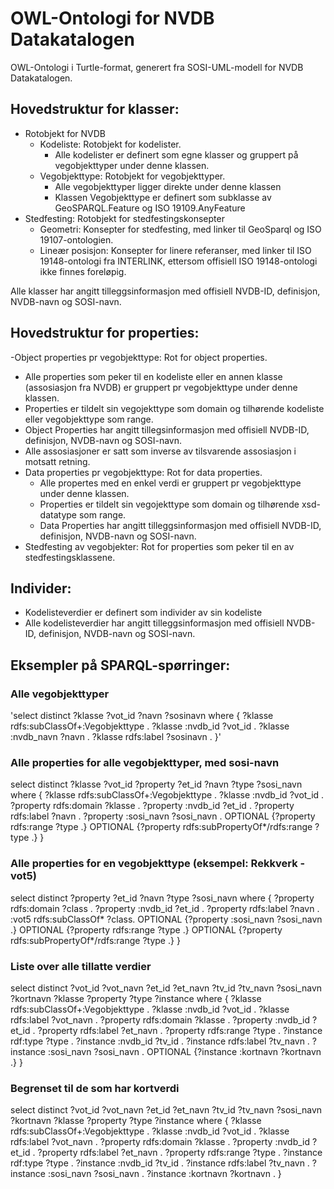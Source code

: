 # OWL-Ontologi for NVDB Datakatalogen

OWL-Ontologi i Turtle-format, generert fra SOSI-UML-modell for NVDB Datakatalogen. 

## Hovedstruktur for klasser:
- Rotobjekt for NVDB
  - Kodeliste: Rotobjekt for kodelister. 
    - Alle kodelister er definert som egne klasser og gruppert på vegobjekttyper under denne klassen.
  - Vegobjekttype: Rotobjekt for vegobjekttyper. 
    - Alle vegobjekttyper ligger direkte under denne klassen
    - Klassen Vegobjekttype er definert som subklasse av GeoSPARQL.Feature og ISO 19109.AnyFeature
- Stedfesting: Rotobjekt for stedfestingskonsepter
  - Geometri: Konsepter for stedfesting, med linker til GeoSparql og ISO 19107-ontologien.
  - Lineær posisjon: Konsepter for linere referanser, med linker til ISO 19148-ontologi fra INTERLINK, ettersom offisiell ISO 19148-ontologi ikke finnes foreløpig. 

Alle klasser har angitt tilleggsinformasjon med offisiell NVDB-ID, definisjon, NVDB-navn og SOSI-navn. 

## Hovedstruktur for properties:
-Object properties pr vegobjekttype: Rot for object properties. 
  - Alle properties som peker til en kodeliste eller en annen klasse (assosiasjon fra NVDB) er gruppert pr vegobjekttype under denne klassen. 
  - Properties er tildelt sin vegojekttype som domain og tilhørende kodeliste eller vegobjekttype som range. 
  - Object Properties har angitt tillegsinformasjon med offisiell NVDB-ID, definisjon, NVDB-navn og SOSI-navn.  
  - Alle assosiasjoner er satt som inverse av tilsvarende assosiasjon i motsatt retning. 
- Data properties pr vegobjekttype: Rot for data properties. 
  - Alle propertes med en enkel verdi er gruppert pr vegobjekttype under denne klassen. 
  - Properties er tildelt sin vegojekttype som domain og tilhørende xsd-datatype som range. 
  - Data Properties har angitt tilleggsinformasjon med offisiell NVDB-ID, definisjon, NVDB-navn og SOSI-navn.  
- Stedfesting av vegobjekter: Rot for properties som peker til en av stedfestingsklassene.

## Individer:
 - Kodelisteverdier er definert som individer av sin kodeliste
 - Alle kodelisteverdier har angitt tilleggsinformasjon med offisiell NVDB-ID, definisjon, NVDB-navn og SOSI-navn.  
  
## Eksempler på SPARQL-spørringer:
### Alle vegobjekttyper
'select distinct ?klasse ?vot_id ?navn ?sosinavn
where
{
	?klasse rdfs:subClassOf+:Vegobjekttype .
	?klasse :nvdb_id ?vot_id .
	?klasse :nvdb_navn ?navn .
	?klasse rdfs:label ?sosinavn .
}'

### Alle properties for alle vegobjekttyper, med sosi-navn
select distinct ?klasse ?vot_id ?property ?et_id ?navn ?type ?sosi_navn
where
{
    ?klasse rdfs:subClassOf+:Vegobjekttype .
    ?klasse :nvdb_id ?vot_id .
    ?property rdfs:domain ?klasse .
    ?property :nvdb_id ?et_id .
    ?property rdfs:label ?navn .
    ?property :sosi_navn ?sosi_navn .
    OPTIONAL {?property rdfs:range ?type .}
    OPTIONAL {?property rdfs:subPropertyOf*/rdfs:range ?type .}
}

### Alle properties for en vegobjekttype (eksempel: Rekkverk - vot5)
select distinct ?property ?et_id ?navn ?type ?sosi_navn
where
{
    ?property rdfs:domain ?class .
    ?property :nvdb_id ?et_id .
    ?property rdfs:label ?navn .
   :vot5 rdfs:subClassOf* ?class.
    OPTIONAL {?property :sosi_navn ?sosi_navn .}
    OPTIONAL {?property rdfs:range ?type .}
    OPTIONAL {?property rdfs:subPropertyOf*/rdfs:range ?type .}
}

### Liste over alle tillatte verdier
select distinct ?vot_id ?vot_navn ?et_id ?et_navn ?tv_id ?tv_navn ?sosi_navn ?kortnavn ?klasse ?property ?type ?instance 
where
{
   ?klasse rdfs:subClassOf+:Vegobjekttype .
   ?klasse :nvdb_id ?vot_id .
   ?klasse rdfs:label ?vot_navn .
   ?property rdfs:domain ?klasse .
    ?property :nvdb_id ?et_id .
    ?property rdfs:label ?et_navn .
    ?property rdfs:range ?type .
    ?instance rdf:type ?type .
    ?instance :nvdb_id ?tv_id .
    ?instance  rdfs:label ?tv_navn .
    ?instance :sosi_navn ?sosi_navn .
	OPTIONAL {?instance :kortnavn ?kortnavn .}
}

### Begrenset til de som har kortverdi
select distinct ?vot_id ?vot_navn ?et_id ?et_navn ?tv_id ?tv_navn ?sosi_navn ?kortnavn ?klasse ?property ?type ?instance 
where
{
   ?klasse rdfs:subClassOf+:Vegobjekttype .
   ?klasse :nvdb_id ?vot_id .
   ?klasse rdfs:label ?vot_navn .
   ?property rdfs:domain ?klasse .
   ?property :nvdb_id ?et_id .
   ?property rdfs:label ?et_navn .
   ?property rdfs:range ?type .
   ?instance rdf:type ?type .
   ?instance :nvdb_id ?tv_id .
   ?instance  rdfs:label ?tv_navn .
   ?instance :sosi_navn ?sosi_navn .
   ?instance :kortnavn ?kortnavn .
}
